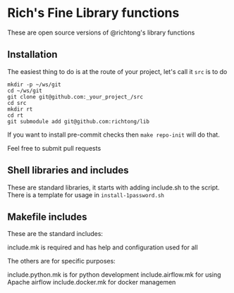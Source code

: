 # Rich's Fine Library functions

These are open source versions of @richtong's library functions

## Installation

The easiest thing to do is at the route of your project, let's call it `src` is
to do

```shell
mkdir -p ~/ws/git
cd ~/ws/git
git clone git@github.com:_your_project_/src
cd src
mkdir rt
cd rt
git submodule add git@github.com:richtong/lib
```

If you want to install pre-commit checks then `make repo-init` will do that.

Feel free to submit pull requests

## Shell libraries and includes

These are standard libraries, it starts with adding include.sh to the script.
There is a template for usage in `install-1password.sh`



## Makefile includes

These are the standard includes:

include.mk is required and has help and configuration used for all

The others are for specific purposes:

include.python.mk is for python development
include.airflow.mk for using Apache airflow
include.docker.mk for docker managemen
